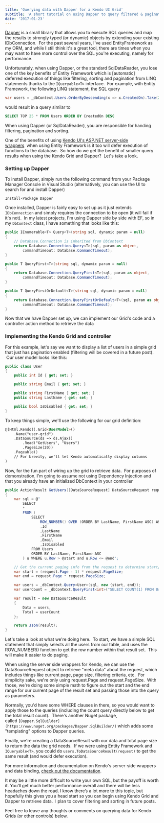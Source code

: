 ```yaml
---
title: 'Querying data with Dapper for a Kendo UI Grid'
subtitle: 'A short tutorial on using Dapper to query filtered & paginated data for a Kendo Grid'
date: '2017-01-23'
---
```


[Dapper](https://github.com/StackExchange/dapper-dot-net) is a small library that allows you to execute SQL queries and map the results to strongly typed (or dynamic) objects by extending your existing IDbConnection.  For the past several years, I've used EntityFramework as my ORM, and while I still think it's a great tool, there are times when you may want to have more control over the SQL you're executing, namely for performance.

Unfortunately, when using Dapper, or the standard SqlDataReader, you lose one of the key benefits of Entity Framework which is [automatic] deferred execution of things like filtering, sorting and pagination from LINQ statements thanks to the `IQueryable<T>` interface.  For example, with Entity Framework, the following LINQ statement, the SQL query

```c#
var users = _dbContext.Users.OrderByDescending(x => x.CreatedOn).Take(25);
```

would result in a query similar to

```sql
SELECT TOP 25 * FROM Users ORDER BY CreatedOn DESC
```

When using Dapper (or SqlDataReader), you are responsible for handing filtering, pagination and sorting.

One of the benefits of using [Kendo UI's ASP.NET server-side wrappers](http://demos.telerik.com/aspnet-mvc/)  when using Entity Framework is it too will defer execution of functions to the database.  So how do we get the benefit of smaller query results when using the Kendo Grid and Dapper?  Let's take a look.

### Setting up Dapper

To install Dapper, simply run the following command from your Package Manager Console in Visual Studio (alternatively, you can use the UI to search for and install Dapper)

```
Install-Package Dapper
```

Once installed, Dapper is fairly easy to set up as it just extends `IDbConnection` and simply requires the connection to be open (it will fail if it's not).  In my latest projects, I'm using Dapper side by side with EF, so in my `DbContext` class, I have something that looks like this:

``` c#
public IEnumerable<T> Query<T>(string sql, dynamic param = null)
{
    // Database.Connection is inherited from DbContext
    return Database.Connection.Query<T>(sql, param as object,
        commandTimeout: Database.CommandTimeout);
}

public T QueryFirst<T>(string sql, dynamic param = null)
{
    return Database.Connection.QueryFirst<T>(sql, param as object,
        commandTimeout: Database.CommandTimeout);
}

public T QueryFirstOrDefault<T>(string sql, dynamic param = null)
{
    return Database.Connection.QueryFirstOrDefault<T>(sql, param as object,
        commandTimeout: Database.CommandTimeout);
}
```

Now that we have Dapper set up, we can implement our Grid's code and a controller action method to retrieve the data

### Implementing the Kendo Grid and controller

For this example, let's say we want to display a list of users in a simple grid that just has pagination enabled (filtering will be covered in a future post).  Our user model looks like this:

``` c#
public class User
{
    public int Id { get; set; }

    public string Email { get; set; }

    public string FirstName { get; set; }
    public string LastName { get; set; }

    public bool IsDisabled { get; set; }
}
```

To keep things simple, we'll use the following for our grid definition:

``` html
@(Html.Kendo().Grid<UserModel>()
    .Name("user-grid")
    .DataSource(ds => ds.Ajax()
        .Read("GetUsers", "Users")
        .PageSize(20))
    .Pageable()
    // For brevity, we'll let Kendo automatically display columns
)
```

Now, for the fun part of wiring up the grid to retrieve data.  For purposes of demonstration, I'm going to assume not using Dependency Injection and that you already have an initialized DbContext in your controller

``` c#
public ActionResult GetUsers([DataSourceRequest] DataSourceRequest request)
{
    var sql = @"
        SELECT
        *
        FROM (
            SELECT
                ROW_NUMBER() OVER (ORDER BY LastName, FirstName ASC) AS Row
                ,Id
                ,LastName
                ,FirstName
                ,Email
                ,IsDisabled
            FROM Users
            ORDER BY LastName, FirstName ASC
        ) u WHERE u.Row > @start and u.Row <= @end";

    // Get the current paging info from the request to determine start/end
    var start = (request.Page - 1) * request.PageSize;
    var end = request.Page * request.PageSize;

    var users = _dbContext.Query<User>(sql, new {start, end});
    var userCount = _dbContext.QueryFirst<int>("SELECT COUNT(1) FROM Users");

    var result = new DataSourceResult
    {
        Data = users,
        Total = userCount
    };

    return Json(result);
}
```

Let's take a look at what we're doing here.  To start, we have a simple SQL statement that simply selects all the users from our table, and uses the ROW_NUMBER() function to get the row number within that result set.  This will make it easier to do paging.

When using the server side wrappers for Kendo, we can use the DataSourceRequest object to retrieve "meta data" about the request, which includes things like current page, page size, filtering criteria, etc.  For simplicity sake, we're only using request.Page and request.PageSize.  With those, we're doing some simple math to figure out the start and the end range for our current page of the result set and passing those into the query as parameters.

Normally, you'd have some WHERE clauses in there, so you would want to apply those to the queries (including the count query directly below to get the total result count).  There's another Nuget package, called `[Dapper.SqlBuilder](https://www.nuget.org/packages/Dapper.SqlBuilder/)` which adds some "templating" options to Dapper queries.  

Finally, we're creating a DataSourceResult with our data and total page size to return the data the grid needs.  If we were using Entity Framework and `IQueryable<T>`, you could do `users.ToDataSourceResult(request)` to get the same result (and would defer execution).

For more information and documentation on Kendo's server-side wrappers and data binding, [check out the documentation](http://docs.telerik.com/aspnet-mvc/introduction).

It may be a little more difficult to write your own SQL, but the payoff is worth it. You’ll get much better performance overall and there will be less headaches down the road. I know there’s a lot more to this topic, but hopefully this gives you a head start so you can begin using Kendo Grid and Dapper to retrieve data.  I plan to cover filtering and sorting in future posts.

Feel free to leave any thoughts or comments on querying data for Kendo Grids (or other controls) below.
